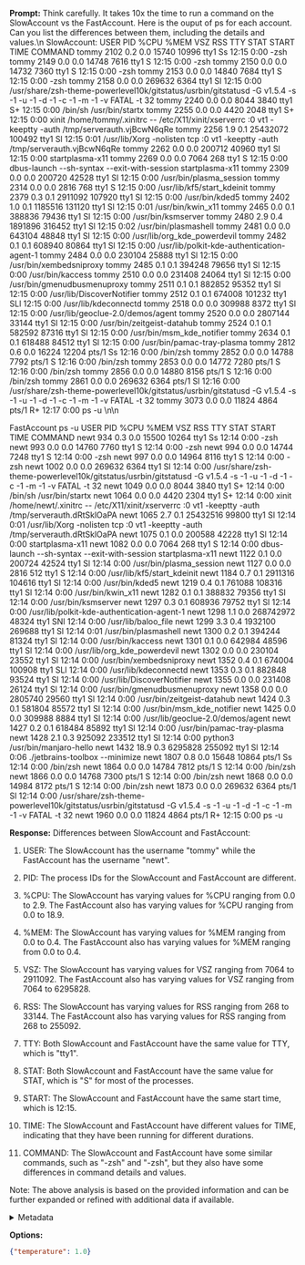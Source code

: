 **Prompt:**
Think carefully. It takes 10x the time to run a command on the SlowAccount vs the FastAccount. Here is the ouput of ps for each account. Can you list the differences between them, including the details and values.\n SlowAccount: USER         PID %CPU %MEM    VSZ   RSS TTY      STAT START   TIME COMMAND
tommy       2102  0.2  0.0  15740 10996 tty1     Ss   12:15   0:00 -zsh
tommy       2149  0.0  0.0  14748  7616 tty1     S    12:15   0:00 -zsh
tommy       2150  0.0  0.0  14732  7360 tty1     S    12:15   0:00 -zsh
tommy       2153  0.0  0.0  14840  7684 tty1     S    12:15   0:00 -zsh
tommy       2158  0.0  0.0 269632  6364 tty1     Sl   12:15   0:00 /usr/share/zsh-theme-powerlevel10k/gitstatus/usrbin/gitstatusd -G v1.5.4 -s -1 -u -1 -d -1 -c -1 -m -1 -v FATAL -t 32
tommy       2240  0.0  0.0   8044  3840 tty1     S+   12:15   0:00 /bin/sh /usr/bin/startx
tommy       2255  0.0  0.0   4420  2048 tty1     S+   12:15   0:00 xinit /home/tommy/.xinitrc -- /etc/X11/xinit/xserverrc :0 vt1 -keeptty -auth /tmp/serverauth.vjBcwN6qRe
tommy       2256  1.9  0.1 25432072 100492 tty1  Sl   12:15   0:01 /usr/lib/Xorg -nolisten tcp :0 vt1 -keeptty -auth /tmp/serverauth.vjBcwN6qRe
tommy       2262  0.0  0.0 200712 40960 tty1     Sl   12:15   0:00 startplasma-x11
tommy       2269  0.0  0.0   7064   268 tty1     S    12:15   0:00 dbus-launch --sh-syntax --exit-with-session startplasma-x11
tommy       2309  0.0  0.0 200720 42528 tty1     Sl   12:15   0:00 /usr/bin/plasma_session
tommy       2314  0.0  0.0   2816   768 tty1     S    12:15   0:00 /usr/lib/kf5/start_kdeinit
tommy       2379  0.3  0.1 2911092 107920 tty1   Sl   12:15   0:00 /usr/bin/kded5
tommy       2402  1.0  0.1 1185516 131120 tty1   Sl   12:15   0:01 /usr/bin/kwin_x11
tommy       2465  0.0  0.1 388836 79436 tty1     Sl   12:15   0:00 /usr/bin/ksmserver
tommy       2480  2.9  0.4 1891896 316452 tty1   Sl   12:15   0:02 /usr/bin/plasmashell
tommy       2481  0.0  0.0 643104 48848 tty1     Sl   12:15   0:00 /usr/lib/org_kde_powerdevil
tommy       2482  0.1  0.1 608940 80864 tty1     Sl   12:15   0:00 /usr/lib/polkit-kde-authentication-agent-1
tommy       2484  0.0  0.0 230104 25888 tty1     Sl   12:15   0:00 /usr/bin/xembedsniproxy
tommy       2485  0.1  0.1 394248 79656 tty1     Sl   12:15   0:00 /usr/bin/kaccess
tommy       2510  0.0  0.0 231408 24064 tty1     Sl   12:15   0:00 /usr/bin/gmenudbusmenuproxy
tommy       2511  0.1  0.1 882852 95352 tty1     Sl   12:15   0:00 /usr/lib/DiscoverNotifier
tommy       2512  0.1  0.1 674008 101232 tty1    SLl  12:15   0:00 /usr/lib/kdeconnectd
tommy       2518  0.0  0.0 309988  8372 tty1     Sl   12:15   0:00 /usr/lib/geoclue-2.0/demos/agent
tommy       2520  0.0  0.0 2807144 33144 tty1    Sl   12:15   0:00 /usr/bin/zeitgeist-datahub
tommy       2524  0.1  0.1 582592 87316 tty1     Sl   12:15   0:00 /usr/bin/msm_kde_notifier
tommy       2634  0.1  0.1 618488 84512 tty1     Sl   12:15   0:00 /usr/bin/pamac-tray-plasma
tommy       2812  0.6  0.0  16224 12204 pts/1    Ss   12:16   0:00 /bin/zsh
tommy       2852  0.0  0.0  14788  7792 pts/1    S    12:16   0:00 /bin/zsh
tommy       2853  0.0  0.0  14772  7280 pts/1    S    12:16   0:00 /bin/zsh
tommy       2856  0.0  0.0  14880  8156 pts/1    S    12:16   0:00 /bin/zsh
tommy       2861  0.0  0.0 269632  6364 pts/1    Sl   12:16   0:00 /usr/share/zsh-theme-powerlevel10k/gitstatus/usrbin/gitstatusd -G v1.5.4 -s -1 -u -1 -d -1 -c -1 -m -1 -v FATAL -t 32
tommy       3073  0.0  0.0  11824  4864 pts/1    R+   12:17   0:00 ps -u \n\n

FastAccount ps -u USER         PID %CPU %MEM    VSZ   RSS TTY      STAT START   TIME COMMAND
newt         934  0.3  0.0  15500 10264 tty1     Ss   12:14   0:00 -zsh
newt         993  0.0  0.0  14760  7760 tty1     S    12:14   0:00 -zsh
newt         994  0.0  0.0  14744  7248 tty1     S    12:14   0:00 -zsh
newt         997  0.0  0.0  14964  8116 tty1     S    12:14   0:00 -zsh
newt        1002  0.0  0.0 269632  6364 tty1     Sl   12:14   0:00 /usr/share/zsh-theme-powerlevel10k/gitstatus/usrbin/gitstatusd -G v1.5.4 -s -1 -u -1 -d -1 -c -1 -m -1 -v FATAL -t 32
newt        1049  0.0  0.0   8044  3840 tty1     S+   12:14   0:00 /bin/sh /usr/bin/startx
newt        1064  0.0  0.0   4420  2304 tty1     S+   12:14   0:00 xinit /home/newt/.xinitrc -- /etc/X11/xinit/xserverrc :0 vt1 -keeptty -auth /tmp/serverauth.dRtSklOaPA
newt        1065  2.7  0.1 25432516 99800 tty1   Sl   12:14   0:01 /usr/lib/Xorg -nolisten tcp :0 vt1 -keeptty -auth /tmp/serverauth.dRtSklOaPA
newt        1075  0.1  0.0 200588 42228 tty1     Sl   12:14   0:00 startplasma-x11
newt        1082  0.0  0.0   7064   268 tty1     S    12:14   0:00 dbus-launch --sh-syntax --exit-with-session startplasma-x11
newt        1122  0.1  0.0 200724 42524 tty1     Sl   12:14   0:00 /usr/bin/plasma_session
newt        1127  0.0  0.0   2816   512 tty1     S    12:14   0:00 /usr/lib/kf5/start_kdeinit
newt        1184  0.7  0.1 2911316 104616 tty1   Sl   12:14   0:00 /usr/bin/kded5
newt        1219  0.4  0.1 761088 108316 tty1    Sl   12:14   0:00 /usr/bin/kwin_x11
newt        1282  0.1  0.1 388832 79356 tty1     Sl   12:14   0:00 /usr/bin/ksmserver
newt        1297  0.3  0.1 608936 79752 tty1     Sl   12:14   0:00 /usr/lib/polkit-kde-authentication-agent-1
newt        1298  1.1  0.0 268742972 48324 tty1  SNl  12:14   0:00 /usr/lib/baloo_file
newt        1299  3.3  0.4 1932100 269688 tty1   Sl   12:14   0:01 /usr/bin/plasmashell
newt        1300  0.2  0.1 394244 81324 tty1     Sl   12:14   0:00 /usr/bin/kaccess
newt        1301  0.1  0.0 642984 48596 tty1     Sl   12:14   0:00 /usr/lib/org_kde_powerdevil
newt        1302  0.0  0.0 230104 23552 tty1     Sl   12:14   0:00 /usr/bin/xembedsniproxy
newt        1352  0.4  0.1 674004 100908 tty1    SLl  12:14   0:00 /usr/lib/kdeconnectd
newt        1353  0.3  0.1 882848 93524 tty1     Sl   12:14   0:00 /usr/lib/DiscoverNotifier
newt        1355  0.0  0.0 231408 26124 tty1     Sl   12:14   0:00 /usr/bin/gmenudbusmenuproxy
newt        1358  0.0  0.0 2805740 29560 tty1    Sl   12:14   0:00 /usr/bin/zeitgeist-datahub
newt        1424  0.3  0.1 581804 85572 tty1     Sl   12:14   0:00 /usr/bin/msm_kde_notifier
newt        1425  0.0  0.0 309988  8884 tty1     Sl   12:14   0:00 /usr/lib/geoclue-2.0/demos/agent
newt        1427  0.2  0.1 618484 85892 tty1     Sl   12:14   0:00 /usr/bin/pamac-tray-plasma
newt        1428  2.1  0.3 925092 233512 tty1    Sl   12:14   0:00 python3 /usr/bin/manjaro-hello
newt        1432 18.9  0.3 6295828 255092 tty1   Sl   12:14   0:06 ./jetbrains-toolbox --minimize
newt        1807  0.8  0.0  15648 10864 pts/1    Ss   12:14   0:00 /bin/zsh
newt        1864  0.0  0.0  14784  7812 pts/1    S    12:14   0:00 /bin/zsh
newt        1866  0.0  0.0  14768  7300 pts/1    S    12:14   0:00 /bin/zsh
newt        1868  0.0  0.0  14984  8172 pts/1    S    12:14   0:00 /bin/zsh
newt        1873  0.0  0.0 269632  6364 pts/1    Sl   12:14   0:00 /usr/share/zsh-theme-powerlevel10k/gitstatus/usrbin/gitstatusd -G v1.5.4 -s -1 -u -1 -d -1 -c -1 -m -1 -v FATAL -t 32
newt        1960  0.0  0.0  11824  4864 pts/1    R+   12:15   0:00 ps -u

**Response:**
Differences between SlowAccount and FastAccount:

1. USER: The SlowAccount has the username "tommy" while the FastAccount has the username "newt".

2. PID: The process IDs for the SlowAccount and FastAccount are different.

3. %CPU: The SlowAccount has varying values for %CPU ranging from 0.0 to 2.9. The FastAccount also has varying values for %CPU ranging from 0.0 to 18.9.

4. %MEM: The SlowAccount has varying values for %MEM ranging from 0.0 to 0.4. The FastAccount also has varying values for %MEM ranging from 0.0 to 0.4.

5. VSZ: The SlowAccount has varying values for VSZ ranging from 7064 to 2911092. The FastAccount also has varying values for VSZ ranging from 7064 to 6295828.

6. RSS: The SlowAccount has varying values for RSS ranging from 268 to 33144. The FastAccount also has varying values for RSS ranging from 268 to 255092.

7. TTY: Both SlowAccount and FastAccount have the same value for TTY, which is "tty1".

8. STAT: Both SlowAccount and FastAccount have the same value for STAT, which is "S" for most of the processes.

9. START: The SlowAccount and FastAccount have the same start time, which is 12:15.

10. TIME: The SlowAccount and FastAccount have different values for TIME, indicating that they have been running for different durations.

11. COMMAND: The SlowAccount and FastAccount have some similar commands, such as "-zsh" and "-zsh", but they also have some differences in command details and values.

Note: The above analysis is based on the provided information and can be further expanded or refined with additional data if available.

<details><summary>Metadata</summary>

- Duration: 17030 ms
- Datetime: 2023-09-21T11:49:20.775408
- Model: gpt-3.5-turbo-0613

</details>

**Options:**
```json
{"temperature": 1.0}
```

